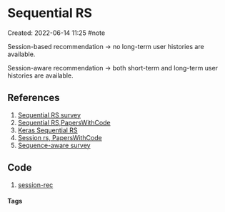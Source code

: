 # Sequential RS
Created: 2022-06-14 11:25
#note

Session-based recommendation -> no long-term user histories are available.

Session-aware recommendation -> both short-term and long-term user histories are available.

## References
1. [Sequential RS survey](https://www.ijcai.org/proceedings/2019/0883.pdf)
2. [Sequential RS,PapersWithCode](https://paperswithcode.com/task/sequential-recommendation)
3. [Keras Sequential RS](https://keras.io/examples/structured_data/movielens_recommendations_transformers/)
4. [Session rs, PapersWithCode](https://paperswithcode.com/task/session-based-recommendations)
5. [Sequence-aware survey](https://arxiv.org/pdf/1802.08452.pdf)

## Code
1. [session-rec](https://github.com/rn5l/session-rec)

#### Tags